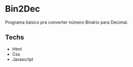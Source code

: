 # Bin2Dec #

Programa básico pra converter número Binário para Decimal.

## Techs ##
 - Html
 - Css
 - Javascript
